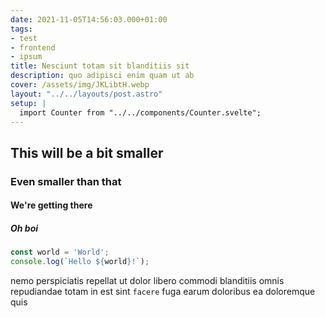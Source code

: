 ```yaml
---
date: 2021-11-05T14:56:03.000+01:00
tags:
- test
- frontend
- ipsum
title: Nesciunt totam sit blanditiis sit
description: quo adipisci enim quam ut ab
cover: /assets/img/JKLibtH.webp
layout: "../../layouts/post.astro"
setup: |
  import Counter from "../../components/Counter.svelte";
---
```

## This will be a bit smaller

### Even smaller than that

#### We're getting there

##### Oh boi

```typescript
const world = 'World';
console.log(`Hello ${world}!`);
```

nemo perspiciatis repellat ut dolor libero commodi blanditiis omnis
repudiandae totam in est sint `facere` fuga
earum doloribus ea doloremque quis

<Counter client:visible/>
